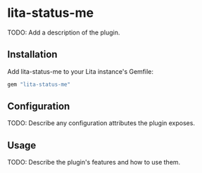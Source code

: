# lita-status-me

TODO: Add a description of the plugin.

## Installation

Add lita-status-me to your Lita instance's Gemfile:

``` ruby
gem "lita-status-me"
```

## Configuration

TODO: Describe any configuration attributes the plugin exposes.

## Usage

TODO: Describe the plugin's features and how to use them.
